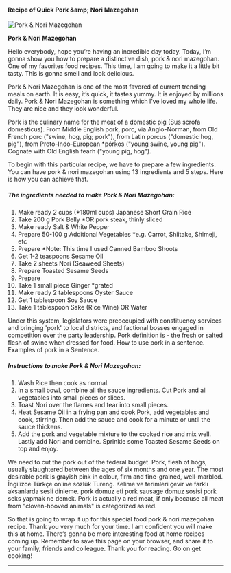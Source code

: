             

#### Recipe of Quick Pork &amp;amp; Nori Mazegohan

![Pork &amp; Nori Mazegohan](https://img-global.cpcdn.com/recipes/d5a64ba127a829c1/751x532cq70/pork-nori-mazegohan-recipe-main-photo.jpg)

**Pork &amp; Nori Mazegohan**

Hello everybody, hope you’re having an incredible day today. Today, I’m gonna show you how to prepare a distinctive dish, pork & nori mazegohan. One of my favorites food recipes. This time, I am going to make it a little bit tasty. This is gonna smell and look delicious.

Pork & Nori Mazegohan is one of the most favored of current trending meals on earth. It is easy, it’s quick, it tastes yummy. It is enjoyed by millions daily. Pork & Nori Mazegohan is something which I’ve loved my whole life. They are nice and they look wonderful.

Pork is the culinary name for the meat of a domestic pig (Sus scrofa domesticus). From Middle English pork, porc, via Anglo-Norman, from Old French porc ("swine, hog, pig; pork"), from Latin porcus ("domestic hog, pig"), from Proto-Indo-European \*pórḱos ("young swine, young pig"). Cognate with Old English fearh ("young pig, hog").

To begin with this particular recipe, we have to prepare a few ingredients. You can have pork & nori mazegohan using 13 ingredients and 5 steps. Here is how you can achieve that.

##### The ingredients needed to make Pork & Nori Mazegohan:

1.  Make ready 2 cups (\*180ml cups) Japanese Short Grain Rice
2.  Take 200 g Pork Belly \*OR pork steak, thinly sliced
3.  Make ready Salt & White Pepper
4.  Prepare 50-100 g Additional Vegetables \*e.g. Carrot, Shiitake, Shimeji, etc
5.  Prepare \*Note: This time I used Canned Bamboo Shoots
6.  Get 1-2 teaspoons Sesame Oil
7.  Take 2 sheets Nori (Seaweed Sheets)
8.  Prepare Toasted Sesame Seeds
9.  Prepare <Sauce>
10.  Take 1 small piece Ginger \*grated
11.  Make ready 2 tablespoons Oyster Sauce
12.  Get 1 tablespoon Soy Sauce
13.  Take 1 tablespoon Sake (Rice Wine) OR Water

Under this system, legislators were preoccupied with constituency services and bringing 'pork' to local districts, and factional bosses engaged in competition over the party leadership. Pork definition is - the fresh or salted flesh of swine when dressed for food. How to use pork in a sentence. Examples of pork in a Sentence.

##### Instructions to make Pork & Nori Mazegohan:

1.  Wash Rice then cook as normal.
2.  In a small bowl, combine all the sauce ingredients. Cut Pork and all vegetables into small pieces or slices.
3.  Toast Nori over the flames and tear into small pieces.
4.  Heat Sesame Oil in a frying pan and cook Pork, add vegetables and cook, stirring. Then add the sauce and cook for a minute or until the sauce thickens.
5.  Add the pork and vegetable mixture to the cooked rice and mix well. Lastly add Nori and combine. Sprinkle some Toasted Sesame Seeds on top and enjoy.

We need to cut the pork out of the federal budget. Pork, flesh of hogs, usually slaughtered between the ages of six months and one year. The most desirable pork is grayish pink in colour, firm and fine-grained, well-marbled. İngilizce Türkçe online sözlük Tureng. Kelime ve terimleri çevir ve farklı aksanlarda sesli dinleme. pork domuz eti pork sausage domuz sosisi pork seks yapmak ne demek. Pork is actually a red meat, if only because all meat from "cloven-hooved animals" is categorized as red.

So that is going to wrap it up for this special food pork & nori mazegohan recipe. Thank you very much for your time. I am confident you will make this at home. There’s gonna be more interesting food at home recipes coming up. Remember to save this page on your browser, and share it to your family, friends and colleague. Thank you for reading. Go on get cooking!

* * *